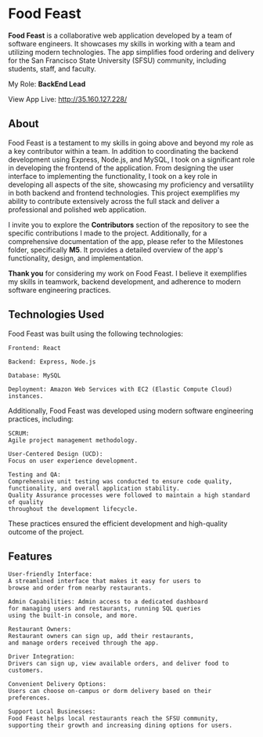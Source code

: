 # Food Feast

**Food Feast** is a collaborative web application developed by a team of software engineers. It showcases my skills in working with a team and utilizing modern technologies. The app simplifies food ordering and delivery for the San Francisco State University (SFSU) community, including students, staff, and faculty.

My Role: **BackEnd Lead**

View App Live: http://35.160.127.228/

## About
Food Feast is a testament to my skills in going above and beyond my role as a key contributor within a team. In addition to coordinating the backend development using Express, Node.js, and MySQL, I took on a significant role in developing the frontend of the application. From designing the user interface to implementing the functionality, I took on a key role in developing all aspects of the site, showcasing my proficiency and versatility in both backend and frontend technologies. This project exemplifies my ability to contribute extensively across the full stack and deliver a professional and polished web application.

I invite you to explore the **Contributors** section of the repository to see the specific contributions I made to the project.
Additionally, for a comprehensive documentation of the app, please refer to the Milestones folder, specifically **M5**. It provides a detailed overview of the app's functionality, design, and implementation.

**Thank you** for considering my work on Food Feast. I believe it exemplifies my skills in teamwork, backend development, and adherence to modern software engineering practices.


## Technologies Used
Food Feast was built using the following technologies:

    Frontend: React

    Backend: Express, Node.js

    Database: MySQL
    
    Deployment: Amazon Web Services with EC2 (Elastic Compute Cloud) instances.

Additionally, Food Feast was developed using modern software engineering practices, including:

    SCRUM: 
    Agile project management methodology.

    User-Centered Design (UCD): 
    Focus on user experience development.

    Testing and QA: 
    Comprehensive unit testing was conducted to ensure code quality, 
    functionality, and overall application stability. 
    Quality Assurance processes were followed to maintain a high standard of quality 
    throughout the development lifecycle.

These practices ensured the efficient development and high-quality outcome of the project.

## Features
    User-friendly Interface: 
    A streamlined interface that makes it easy for users to 
    browse and order from nearby restaurants.
    
    Admin Capabilities: Admin access to a dedicated dashboard 
    for managing users and restaurants, running SQL queries 
    using the built-in console, and more.

    Restaurant Owners: 
    Restaurant owners can sign up, add their restaurants, 
    and manage orders received through the app.

    Driver Integration: 
    Drivers can sign up, view available orders, and deliver food to customers.

    Convenient Delivery Options: 
    Users can choose on-campus or dorm delivery based on their preferences.

    Support Local Businesses: 
    Food Feast helps local restaurants reach the SFSU community, 
    supporting their growth and increasing dining options for users.



